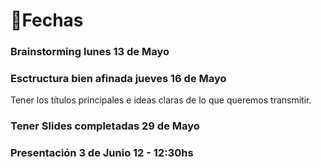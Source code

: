 # 📆Fechas 
### Brainstorming lunes 13 de Mayo

### Esctructura bien afinada jueves 16 de Mayo
Tener los títulos principales e ideas claras de lo que queremos transmitir. 

### Tener Slides completadas 29 de Mayo

### Presentación 3 de Junio 12 - 12:30hs
